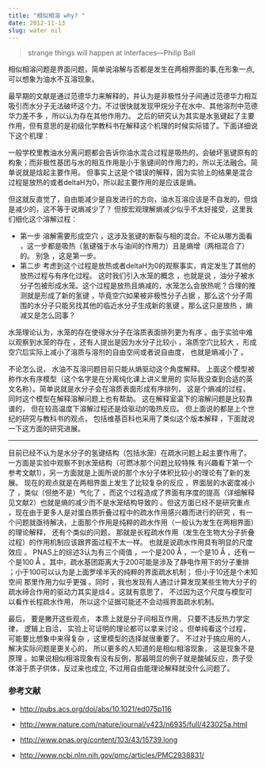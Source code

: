 ```yaml
---
title: "相似相溶 why? "
date: 2012-11-13
slug: water oil
---
```


> strange things will happen at interfaces—Philip Ball


相似相溶问题是界面问题，简单说溶解与否都是发生在两相界面的事,在形象一点,可以想象为油水不互溶现象。

最早期的文献是通过范德华力来解释的，并认为是非极性分子间通过范德华力相互吸引而水分子无法破坏这个力。不过很快就发现甲烷分子在水中、其他溶剂中范德华力差不多 ，所以认为存在其他作用力。
之后的研究认为其实是水氢键起了主要作用，但有意思的是初级化学教科书在解释这个机理的时候实际错了。下面详细说下这个机理： 

一般学校里教油水分离问题都会告诉你油水混合过程是吸热的，会破坏氢键原有的构象；而非极性基团与水的相互作用是小于氢键间的作用力的，所以无法融合。简单说就是焓起主要作用。
但事实上这是个错误的解释，因为实验上的结果是混合过程是放热的或者deltaH为0，所以起主要作用的是应该是熵。

但这就反直觉了，自由能减少是自发进行的方向，油水互溶应该是不自发的，但焓是减少的，这不等于说熵减少了？ 但按宏观理解熵减少似乎不太好接受，这里我们细化这个溶解过程：

- 第一步 溶解需要形成空穴 ，这涉及氢键的断裂与相的混合。不论从哪方面看 ，这一步都是吸热（氢键强于水与油间的作用力）且是熵增（两相混合了）的。 别急 ，这是第一步。
- 第二步 考虑到这个过程是放热或者deltaH为0的观察事实，肯定发生了其他的放热过程与有序化过程。 这时我们引入水笼的概念 ，也就是说 ，油分子被水分子包被形成水笼。这个过程是放热且熵减的，水笼怎么会放热呢？合理的推测就是形成了新的氢键 ，毕竟空穴如果被非极性分子占据 ，那么这个分子周围的水分子只能另找其他的临近水分子生成新的氢键 。那么这只是放热 ，熵减又是怎么回事？

水笼理论认为，水笼的存在使得水分子在溶质表面排列更为有序 。由于实验中难以观察到水笼的存在 ，还有人提出是因为水分子比较小 ，溶质空穴比较大 ，形成空穴后实际上减小了溶质与溶剂的自由空间或者说自由度， 也就是熵减小了 。

不论怎么说， 水油不互溶问题目前只能从熵驱动这个角度解释。 上面这个模型被称作水有序模型（这个名字是在分离纯化课上讲义里用的 实际我没查到合适的英文名称）。简单说就是水分子会在溶质表面形成有序排列， 这是个熵减的过程， 同时这个模型在解释溶解问题上也有帮助。 这在解释室温下的溶解问题是比较靠谱的， 但在较高温度下溶解过程还是焓驱动的吸热反应。 但上面说的都是上个世纪的研究与教科书的观点， 包括维基百科也采用了类似这个版本解释 ，下面就说一下这方面的研究进展。

-----

目前已经不认为是水分子的氢键结构（包括水笼）在疏水问题上起主要作用了。 一方面是实验中观察不到水笼结构（可燃冰那个问题比较特殊 有兴趣看下第一个参考文献1），另一方面就是上面所说的那个水分子体积比较小的理论有了新的发展。 现在的观点就是在两相界面上发生了比较复杂的反应 ，界面层的水密度减小了 ，类似（但绝不是）气化了 ，而这个过程造成了界面有序度的提高（详细解释见文献2）也就是熵的减少而不是水笼结构导致的 。但这方面已经不是研究重点 ，现在由于更多人是对蛋白质折叠过程中的疏水作用感兴趣而进行的研究 ，有一个问题就亟待解决，上面那个作用是纯粹的疏水作用（一般认为发生在两相界面）的理论解释， 还有个类似的问题， 那就是长程疏水作用（发生在生物大分子折叠过程）的作用机制应该跟界面过程不太一样。 也就是说疏水作用具有明显的尺度效应 。 PNAS上的综述3认为有三个阈值 ，一个是200 Å ，一个是10 Å ，还有一个是100 Å 。其中，疏水基团距离大于200可能是涉及了静电作用下的分子重排 ；小于100可以认为是上面罗嗦半天的纯粹的界面疏水机制； 但小于10还是个未知空间 那里作用力似乎更强 。同时 ，我也发现有人通过计算发现某些生物大分子的疏水缔合作用的驱动力其实是焓4 。这就有意思了， 不过因为这个尺度与模型可以看作长程疏水作用， 所以这个证据可能还不会动摇界面疏水机制。

最后， 要是撇开这些观点， 本质上就是分子间相互作用， 只要不违反热力学定律， 逻辑上自洽， 实验上可证明的理论都可以拿来讨论 。但单纯看这个过程， 可能要比想象中来得复杂 ，这里模型的选择就很重要了。 不过对于搞应用的人，解决实际问题是更关心的， 所以更多的人知道的是相似相溶现象， 这是现象不是原理 。如果说相似相溶现象有没有反例，那最明显的例子就是酸碱反应，质子受体溶于质子供体，反过来也成立, 不过用自由能理论解释就没什么问题了。

### 参考文献

- http://pubs.acs.org/doi/abs/10.1021/ed075p116

- http://www.nature.com/nature/journal/v423/n6935/full/423025a.html

- http://www.pnas.org/content/103/43/15739.long

- http://www.ncbi.nlm.nih.gov/pmc/articles/PMC2938831/ 